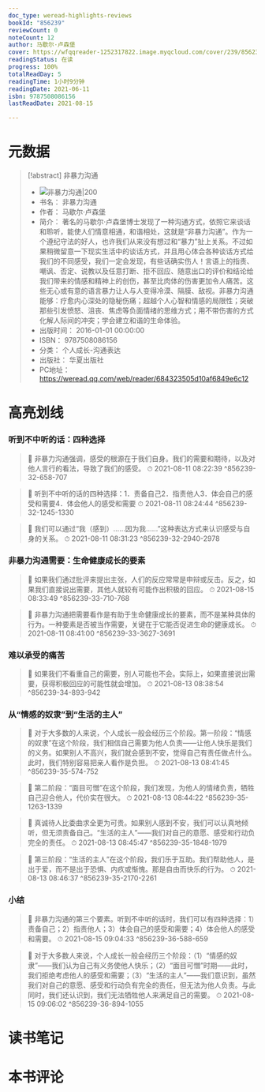 ```yaml
---
doc_type: weread-highlights-reviews
bookId: "856239"
reviewCount: 0
noteCount: 12
author: 马歇尔·卢森堡
cover: https://wfqqreader-1252317822.image.myqcloud.com/cover/239/856239/t7_856239.jpg
readingStatus: 在读
progress: 100%
totalReadDay: 5
readingTime: 1小时9分钟
readingDate: 2021-06-11
isbn: 9787508086156
lastReadDate: 2021-08-15

---
```

# 元数据
> [!abstract] 非暴力沟通
> - ![ 非暴力沟通|200](https://wfqqreader-1252317822.image.myqcloud.com/cover/239/856239/t7_856239.jpg)
> - 书名： 非暴力沟通
> - 作者： 马歇尔·卢森堡
> - 简介： 著名的马歇尔·卢森堡博士发现了一种沟通方式，依照它来谈话和聆听，能使人们情意相通，和谐相处，这就是“非暴力沟通”。作为一个遵纪守法的好人，也许我们从来没有想过和“暴力”扯上关系。不过如果稍微留意一下现实生活中的谈话方式，并且用心体会各种谈话方式给我们的不同感受，我们一定会发现，有些话确实伤人！言语上的指责、嘲讽、否定、说教以及任意打断、拒不回应、随意出口的评价和结论给我们带来的情感和精神上的创伤，甚至比肉体的伤害更加令人痛苦。这些无心或有意的语言暴力让人与人变得冷漠、隔膜、敌视。非暴力沟通能够：疗愈内心深处的隐秘伤痛；超越个人心智和情感的局限性；突破那些引发愤怒、沮丧、焦虑等负面情绪的思维方式；用不带伤害的方式化解人际间的冲突；学会建立和谐的生命体验。
> - 出版时间： 2016-01-01 00:00:00
> - ISBN： 9787508086156
> - 分类： 个人成长-沟通表达
> - 出版社： 华夏出版社
> - PC地址：https://weread.qq.com/web/reader/684323505d10af6849e6c12

# 高亮划线

### 听到不中听的话：四种选择

> 📌 非暴力沟通强调，感受的根源在于我们自身。我们的需要和期待，以及对他人言行的看法，导致了我们的感受。 
> ⏱ 2021-08-11 08:22:39 ^856239-32-658-707

> 📌 听到不中听的话的四种选择：1．责备自己2．指责他人3．体会自己的感受和需要4．体会他人的感受和需要 
> ⏱ 2021-08-11 08:24:44 ^856239-32-1245-1330

> 📌 我们可以通过“我（感到）……因为我……”这种表达方式来认识感受与自身的关系。 
> ⏱ 2021-08-11 08:31:23 ^856239-32-2940-2978

### 非暴力沟通需要：生命健康成长的要素

> 📌 如果我们通过批评来提出主张，人们的反应常常是申辩或反击。反之，如果我们直接说出需要，其他人就较有可能作出积极的回应。 
> ⏱ 2021-08-15 08:33:49 ^856239-33-710-768

> 📌 非暴力沟通把需要看作是有助于生命健康成长的要素，而不是某种具体的行为。一种要素是否被当作需要，关键在于它能否促进生命的健康成长。 
> ⏱ 2021-08-11 08:41:00 ^856239-33-3627-3691

### 难以承受的痛苦

> 📌 如果我们不看重自己的需要，别人可能也不会。实际上，如果直接说出需要，获得积极回应的可能性就会增加。 
> ⏱ 2021-08-13 08:38:54 ^856239-34-893-942

### 从“情感的奴隶”到“生活的主人”

> 📌 对于大多数的人来说，个人成长一般会经历三个阶段。第一阶段：“情感的奴隶”在这个阶段，我们相信自己需要为他人负责——让他人快乐是我们的义务。如果别人不高兴，我们就会感到不安，觉得自己有责任做点什么。此时，我们特别容易把亲人看作是负担。 
> ⏱ 2021-08-13 08:41:45 ^856239-35-574-752

> 📌 第二阶段：“面目可憎”在这个阶段，我们发现，为他人的情绪负责，牺牲自己迎合他人，代价实在很大。 
> ⏱ 2021-08-13 08:44:22 ^856239-35-1263-1339

> 📌 真诚待人比委曲求全更为可贵。如果别人感到不安，我们可以认真地倾听，但无须责备自己。“生活的主人”——我们对自己的意愿、感受和行动负完全的责任。 
> ⏱ 2021-08-13 08:45:47 ^856239-35-1848-1979

> 📌 第三阶段：“生活的主人”在这个阶段，我们乐于互助。我们帮助他人，是出于爱，而不是出于恐惧、内疚或惭愧。那是自由而快乐的行为。 
> ⏱ 2021-08-13 08:46:37 ^856239-35-2170-2261

### 小结

> 📌 非暴力沟通的第三个要素。听到不中听的话时，我们可以有四种选择：1）责备自己；2）指责他人；3）体会自己的感受和需要；4）体会他人的感受和需要。 
> ⏱ 2021-08-15 09:04:33 ^856239-36-588-659

> 📌 对于大多数人来说，个人成长一般会经历三个阶段：（1）“情感的奴隶”——我们认为自己有义务使他人快乐；（2）“面目可憎”时期——此时，我们拒绝考虑他人的感受和需要；（3）“生活的主人”——我们意识到，虽然我们对自己的意愿、感受和行动负有完全的责任，但无法为他人负责。与此同时，我们还认识到，我们无法牺牲他人来满足自己的需要。 
> ⏱ 2021-08-15 09:06:02 ^856239-36-894-1055

# 读书笔记

# 本书评论

